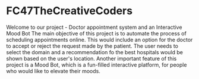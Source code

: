 # FC47TheCreativeCoders
Welcome to our project - Doctor appointment system and an Interactive Mood Bot
The main objective of this project is to automate the process of scheduling appointments online. This would include an option for the doctor to accept or reject the request made by the patient. The user needs to select the domain and a recommendation fo the best hospitals would be shown based on the user's location. Another important feature of this project is a Mood Bot, which is a fun-filled interactive platform, for people who would like to elevate their moods.
